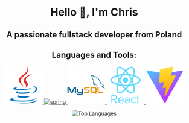 <h1 align="center">Hello 👋, I'm Chris</h1>
<h2 align="center">A passionate fullstack developer from Poland</h2>

<p align="left"></p>

<h2 align="center">Languages and Tools:</h2>
<p align="center">
  <a href="https://www.java.com" target="_blank" rel="noreferrer">
    <img src="https://raw.githubusercontent.com/devicons/devicon/master/icons/java/java-original.svg" alt="java" width="100" height="100"/>
  </a>
   <a href="https://spring.io/" target="_blank" rel="noreferrer">
    <img src="https://www.vectorlogo.zone/logos/springio/springio-icon.svg" alt="spring" width="100" height="100"/>
  </a>
  <a href="https://www.mysql.com/" target="_blank" rel="noreferrer">
    <img src="https://raw.githubusercontent.com/devicons/devicon/master/icons/mysql/mysql-original-wordmark.svg" alt="mysql" width="100" height="100"/>
  </a>
  <a href="https://reactjs.org/" target="_blank" rel="noreferrer">
    <img src="https://raw.githubusercontent.com/devicons/devicon/master/icons/react/react-original-wordmark.svg" alt="react" width="100" height="100"/>
  </a>
   <a href="https://vitejs.dev" target="_blank" rel="noreferrer">
    <img  src="https://raw.githubusercontent.com/devicons/devicon/master/icons/vitejs/vitejs-original.svg" alt="vite" width="100" height="100">
  </a>
 
</p>

<p align="center">
<a href="https://github.com/chrisitstyle"><img src="https://github-readme-stats.vercel.app/api/top-langs/?username=chrisitstyle&langs_count=10&title_color=3382ed&text_color=ffffff&icon_color=ef4444&bg_color=1c1917&hide_border=true&locale=en&custom_title=Top%20%Languages" alt="Top Languages" /></a>
</p>
